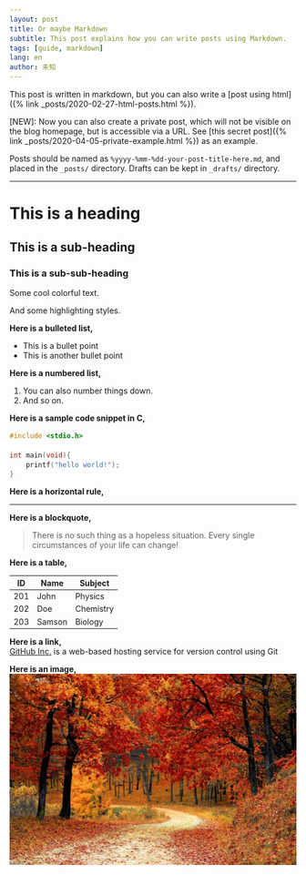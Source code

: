 ```yaml
---
layout: post
title: Or maybe Markdown
subtitle: This post explains how you can write posts using Markdown.
tags: [guide, markdown]
lang: en
author: 未知
---
```


This post is written in markdown, but you can also write a [post using html]({% link _posts/2020-02-27-html-posts.html %}).

<span class="color-red">[NEW]:</span> Now you can also create a private post, which will not be visible on the blog homepage, but is accessible via a URL. See [this secret post]({% link _posts/2020-04-05-private-example.html %}) as an example.

Posts should be named as `%yyyy-%mm-%dd-your-post-title-here.md`, and placed in the `_posts/` directory. Drafts can be kept in `_drafts/` directory.

-------------

# This is a heading
## This is a sub-heading
### This is a sub-sub-heading


<span class="color-blue">Some</span>
<span class="color-green">cool</span>
<span class="color-orange">colorful</span>
<span class="color-red">text.</span><br>

<span class="highlight-blue">And</span>
<span class="highlight-green">some</span>
<span class="highlight-orange">highlighting</span>
<span class="highlight-red">styles.</span>


**Here is a bulleted list,**
 - This is a bullet point
 - This is another bullet point


**Here is a numbered list,**
1. You can also number things down.
2. And so on.


**Here is a sample code snippet in C,**
```C
#include <stdio.h>

int main(void){
    printf("hello world!");
}
```


**Here is a horizontal rule,**

--------------


**Here is a blockquote,**

> There is no such thing as a hopeless situation. Every single 
> circumstances of your life can change!


**Here is a table,**

ID  | Name   | Subject
----|--------|--------
201 | John   | Physics
202 | Doe    | Chemistry
203 | Samson | Biology


**Here is a link,**<br>
[GitHub Inc.](https://github.com) is a web-based hosting service
for version control using Git


**Here is an image,**<br>
![](../assets/downloads/autumn.jpg)
